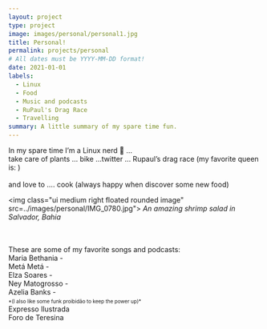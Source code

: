 ```yaml
---
layout: project
type: project
image: images/personal/personal1.jpg
title: Personal!
permalink: projects/personal
# All dates must be YYYY-MM-DD format!
date: 2021-01-01
labels:
  - Linux
  - Food
  - Music and podcasts
  - RuPaul's Drag Race
  - Travelling
summary: A little summary of my spare time fun.
---
```



In my spare time I’m a Linux nerd 🐧 … 
<br/>
take care of plants … bike …twitter ... Rupaul’s drag race (my favorite queen is:   )
<br/>
<br/>
and love to …. cook (always happy when discover some new food)

<img class="ui medium right floated rounded image" src=../images/personal/IMG_0780.jpg">
*An amazing shrimp salad in Salvador, Bahia*

<br/>
<br/>
These are some of my favorite songs and podcasts:<br/>
Maria Bethania - <br/>
Metá Metá - <br/>
Elza Soares - <br/>
Ney Matogrosso - <br/>
Azelia Banks - <br/>
<font size="0.6">*(I also like some funk proibidão to keep the power up)*</font>
<br/>
Expresso Ilustrada<br/>
Foro de Teresina<br/>

<br/><br/><br/><br/>
